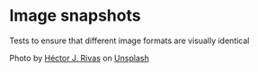 # Image snapshots

Tests to ensure that different image formats are visually identical

Photo by [Héctor J. Rivas](https://unsplash.com/@freestocks) on [Unsplash](https://unsplash.com/photos/_IZZKKL0uBs)
